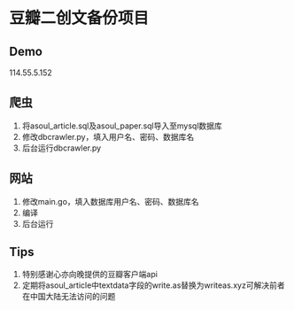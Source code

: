 # 豆瓣二创文备份项目

## Demo

114.55.5.152

## 爬虫

1. 将asoul_article.sql及asoul_paper.sql导入至mysql数据库
2. 修改dbcrawler.py，填入用户名、密码、数据库名
3. 后台运行dbcrawler.py

## 网站

1. 修改main.go，填入数据库用户名、密码、数据库名
2. 编译
3. 后台运行

## Tips

1. 特别感谢心亦向晚提供的豆瓣客户端api
2. 定期将asoul_article中textdata字段的write.as替换为writeas.xyz可解决前者在中国大陆无法访问的问题
